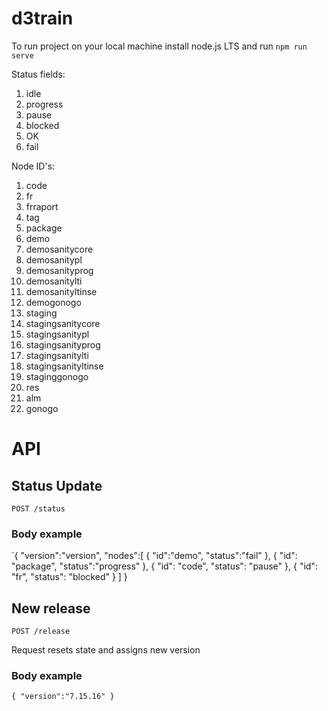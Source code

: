 # d3train

To run project on your local machine install node.js LTS and run `npm run serve`

Status fields:

1. idle
2. progress
3. pause
4. blocked
5. OK
6. fail

Node ID's:

1. code
2. fr
3. frraport
4. tag
5. package
6. demo
7. demosanitycore
8. demosanitypl
9. demosanityprog
10. demosanitylti
11. demosanityltinse
12. demogonogo
13. staging
14. stagingsanitycore
15. stagingsanitypl
16. stagingsanityprog
17. stagingsanitylti
18. stagingsanityltinse
19. staginggonogo
20. res
21. alm
22. gonogo

# API

## Status Update 

`POST /status`

### Body example

`{
"version":"version",
"nodes":[
    {
        "id":"demo",
    	"status":"fail"
    },
    {
    	"id": "package",
    	"status":"progress"
    },
    {
    	"id": "code",
    	"status": "pause"
    },
    {
    	"id": "fr",
    	"status": "blocked"
    }
]
}

## New release

`POST /release`

Request resets state and assigns new version

### Body example

`{
"version":"7.15.16"
}`

